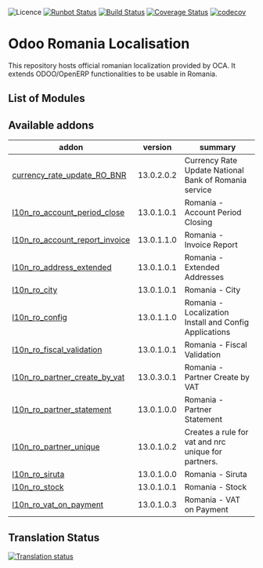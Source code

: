 ![Licence](https://img.shields.io/badge/licence-AGPL--3-blue.svg)
[![Runbot Status](https://runbot.odoo-community.org/runbot/badge/flat/177/13.0.svg)](https://runbot.odoo-community.org/runbot/repo/github-com-oca-l10n-romania-177)
[![Build Status](https://travis-ci.org/OCA/l10n-romania.svg?branch=13.0)](https://travis-ci.org/OCA/l10n-romania)
[![Coverage Status](https://coveralls.io/repos/github/OCA/l10n-romania/badge.svg?branch=13.0)](https://coveralls.io/github/OCA/l10n-romania?branch=13.0)
[![codecov](https://codecov.io/gh/OCA/l10n-romania/branch/13.0/graph/badge.svg)](https://codecov.io/gh/OCA/l10n-romania)

Odoo Romania Localisation
=========================

This repository hosts official romanian localization provided by OCA.
It extends ODOO/OpenERP functionalities to be usable in Romania.

List of Modules
---------------
[//]: # (addons)

Available addons
----------------
addon | version | summary
--- | --- | ---
[currency_rate_update_RO_BNR](currency_rate_update_RO_BNR/) | 13.0.2.0.2 | Currency Rate Update National Bank of Romania service
[l10n_ro_account_period_close](l10n_ro_account_period_close/) | 13.0.1.0.1 | Romania - Account Period Closing
[l10n_ro_account_report_invoice](l10n_ro_account_report_invoice/) | 13.0.1.1.0 | Romania - Invoice Report
[l10n_ro_address_extended](l10n_ro_address_extended/) | 13.0.1.0.1 | Romania - Extended Addresses
[l10n_ro_city](l10n_ro_city/) | 13.0.1.0.1 | Romania - City
[l10n_ro_config](l10n_ro_config/) | 13.0.1.1.0 | Romania - Localization Install and Config Applications
[l10n_ro_fiscal_validation](l10n_ro_fiscal_validation/) | 13.0.1.0.1 | Romania - Fiscal Validation
[l10n_ro_partner_create_by_vat](l10n_ro_partner_create_by_vat/) | 13.0.3.0.1 | Romania - Partner Create by VAT
[l10n_ro_partner_statement](l10n_ro_partner_statement/) | 13.0.1.0.0 | Romania - Partner Statement
[l10n_ro_partner_unique](l10n_ro_partner_unique/) | 13.0.1.0.2 | Creates a rule for vat and nrc unique for partners.
[l10n_ro_siruta](l10n_ro_siruta/) | 13.0.1.0.0 | Romania - Siruta
[l10n_ro_stock](l10n_ro_stock/) | 13.0.1.0.1 | Romania - Stock
[l10n_ro_vat_on_payment](l10n_ro_vat_on_payment/) | 13.0.1.0.3 | Romania - VAT on Payment

[//]: # (end addons)

Translation Status
------------------
[![Translation status](https://translation.odoo-community.org/widgets/l10n-romania-13-0/-/open-graph.png)](https://translation.odoo-community.org/engage/l10n-romania-13-0/?utm_source=widget)
